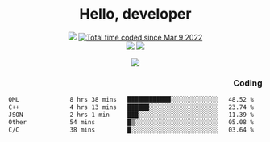 # <div align='center' >Hello, developer</div>

<div align='center'>
  <a ><img src="https://img.shields.io/badge/dynamic/json?url=https%3A%2F%2Fapi.swo.moe%2Fstats%2Fgithub%2FFree-Aaron-Li&query=count&color=181717&label=GitHub&labelColor=282c34&logo=github&suffix=+follows&cacheSeconds=3600"></a>
  <a href="https://wakatime.com/@fe40087f-8eae-48dc-9950-ad0633db1591"><img src="https://wakatime.com/badge/user/fe40087f-8eae-48dc-9950-ad0633db1591.svg" alt="Total time coded since Mar 9 2022" /></a>
</div>
<div align='center'>
  <a><img src="https://img.shields.io/badge/Rookie-blue?style=plastic&logo=c&logoColor=blue&labelColor=F5B7DB"></a>
  <a><img src="https://img.shields.io/badge/Rookie-blue?style=plastic&logo=c%2B%2B&logoColor=blue&labelColor=F5B7DB"></a> 
</div>

<p align="center">
  <img src="https://readme-typing-svg.demolab.com/?lines=你好!+开发者;Hello!+ developer&font=Fira%20Code&center=true&width=380&height=50&duration=4000&pause=1000">
</p>


<div align='right'>
  <h3>Coding</h3>
</div>

<!--START_SECTION:waka-->

```txt
QML              8 hrs 38 mins   ████████████░░░░░░░░░░░░░   48.52 %
C++              4 hrs 13 mins   ██████░░░░░░░░░░░░░░░░░░░   23.74 %
JSON             2 hrs 1 min     ███░░░░░░░░░░░░░░░░░░░░░░   11.39 %
Other            54 mins         █▒░░░░░░░░░░░░░░░░░░░░░░░   05.08 %
C/C              38 mins         █░░░░░░░░░░░░░░░░░░░░░░░░   03.64 %
```

<!--END_SECTION:waka-->




